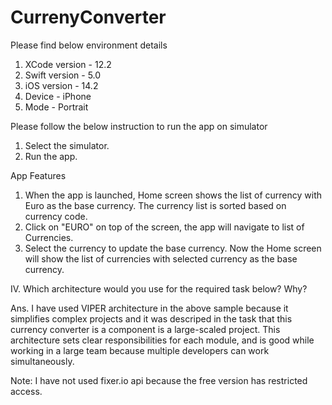 # CurrenyConverter

Please find below environment details 

1. XCode version - 12.2
2. Swift version - 5.0 
3. iOS version - 14.2 
4. Device - iPhone 
5. Mode - Portrait


Please follow the below instruction to run the app on simulator

1. Select the simulator.
2. Run the app.

App Features

1. When the app is launched, Home screen shows the list of currency with Euro as the base currency. The currency list is sorted based on currency code.
2. Click on "EURO" on top of the screen, the app will navigate to list of Currencies. 
3. Select the currency to update the base currency. Now the Home screen will show the list of currencies with selected currency as the base currency.


IV. Which architecture would you use for the required task below? Why?

Ans. I have used VIPER architecture in the above sample because it simplifies complex projects and it was descriped in the task that this currency converter is a component is a large-scaled project.
This architecture sets clear responsibilities for each module, and is good while working in a large team because multiple developers can work simultaneously.

Note: I have not used fixer.io api because the free version has restricted access.



